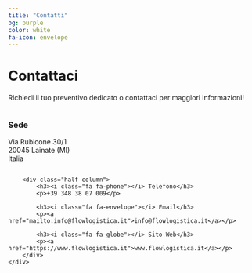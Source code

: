 ```yaml
---
title: "Contatti"
bg: purple
color: white
fa-icon: envelope
---
```


# Contattaci

Richiedi il tuo preventivo dedicato o contattaci per maggiori informazioni!

<div class="container">
    <div class="row">
        <div class="half column">
            <h3><i class="fa fa-map-marker"></i> Sede</h3>
            <p>Via Rubicone 30/1<br>20045 Lainate (MI)<br>Italia</p>
        </div>
        
        <div class="half column">
            <h3><i class="fa fa-phone"></i> Telefono</h3>
            <p>+39 348 38 07 009</p>
            
            <h3><i class="fa fa-envelope"></i> Email</h3>
            <p><a href="mailto:info@flowlogistica.it">info@flowlogistica.it</a></p>
            
            <h3><i class="fa fa-globe"></i> Sito Web</h3>
            <p><a href="https://www.flowlogistica.it">www.flowlogistica.it</a></p>
        </div>
    </div>
</div>